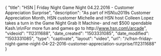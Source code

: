 {
    "title": "HSN | Friday Night Game Night 04.22.2016 - Customer Appreciation Surprise",
    "description": "As part of HSN\u2019s Customer Appreciation Month, HSN customer Michelle and HSN host Colleen Lopez takes a turn in the Game Night Grab It Machine- and net $500 spendable Kash.\n\nFor more fun and games go to http:\/\/www.hsn.com\/arcade",
    "videoid": "112311688",
    "date_created": "1503331085",
    "date_modified": "1503331085",
    "type": "captivate",
    "layout": "video",
    "url": "\/v\/hsn-friday-night-game-night-04-22-2016-customer-appreciation-surprise\/112311688"
}